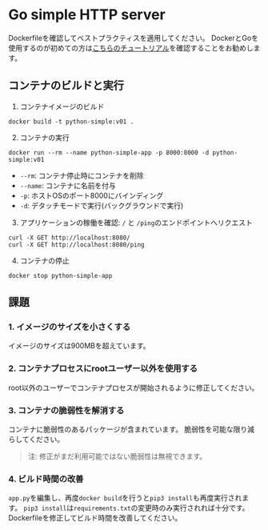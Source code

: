 # Go simple HTTP server 

Dockerfileを確認してベストプラクティスを適用してください。
DockerとGoを使用するのが初めての方は[こちらのチュートリアル](https://docs.docker.com/language/python/build-images/)を確認することをお勧めします。

## コンテナのビルドと実行
1. コンテナイメージのビルド
```
docker build -t python-simple:v01 . 
```

2. コンテナの実行 
```
docker run --rm --name python-simple-app -p 8000:8000 -d python-simple:v01
```

- `--rm`: コンテナ停止時にコンテナを削除
- `--name`: コンテナに名前を付与
- `-p`: ホストOSのポート8000にバインディング
- `-d`: デタッチモードで実行(バックグラウンドで実行)

3. アプリケーションの稼働を確認: `/` と `/ping`のエンドポイントへリクエスト
```
curl -X GET http://localhost:8080/
curl -X GET http://localhost:8080/ping
```

4. コンテナの停止
```
docker stop python-simple-app
```

## 課題

### 1. イメージのサイズを小さくする
イメージのサイズは900MBを超えています。

### 2. コンテナプロセスにrootユーザー以外を使用する
root以外のユーザーでコンテナプロセスが開始されるように修正してください。

### 3. コンテナの脆弱性を解消する
コンテナに脆弱性のあるパッケージが含まれています。
脆弱性を可能な限り減らしてください。

> 注: 修正がまだ利用可能ではない脆弱性は無視できます。

### 4. ビルド時間の改善
`app.py`を編集し、再度`docker build`を行うと`pip3 install`も再度実行されます。
`pip3 install`は`requirements.txt`の変更時のみ実行されれば十分です。
Dockerfileを修正してビルド時間を改善してください。